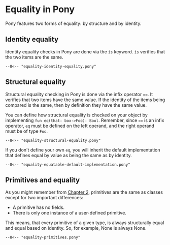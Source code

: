 # Equality in Pony

Pony features two forms of equality: by structure and by identity.

## Identity equality

Identity equality checks in Pony are done via the `is` keyword. `is` verifies that the two items are the same.

```pony
--8<-- "equality-identity-equality.pony"
```

## Structural equality

Structural equality checking in Pony is done via the infix operator `==`. It verifies that two items have the same value. If the identity of the items being compared is the same, then by definition they have the same value.

You can define how structural equality is checked on your object by implementing `fun eq(that: box->Foo): Bool`. Remember, since `==` is an infix operator, `eq` must be defined on the left operand, and the right operand must be of type `Foo`.

```pony
--8<-- "equality-structural-equality.pony"
```

If you don't define your own `eq`, you will inherit the default implementation that defines equal by value as being the same as by identity.

```pony
--8<-- "equality-equatable-default-implementation.pony"
```

## Primitives and equality

As you might remember from [Chapter 2](/types/primitives.md), primitives are the same as classes except for two important differences:

* A primitive has no fields.
* There is only one instance of a user-defined primitive.

This means, that every primitive of a given type, is always structurally equal and equal based on identity. So, for example, None is always None.

```pony
--8<-- "equality-primitives.pony"
```
